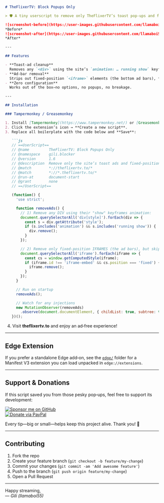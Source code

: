 ```markdown
# TheFlixerTV: Block Popups Only

> 🛡️ A tiny userscript to remove only TheFlixerTV’s toast pop‑ups and fixed‑position ad iframes—leaves your video untouched.

![screenshot-before](https://user-images.githubusercontent.com/llamaboi55/placeholder-before.png)  
*Before*  
![screenshot-after](https://user-images.githubusercontent.com/llamaboi55/placeholder-after.png)  
*After*

---

## Features

- **Toast‑ad cleanup**  
  Removes any `<div>` using the site’s `animation: … running show` keyframes.
- **Ad‑bar removal**  
  Strips out fixed‑position `<iframe>` elements (the bottom ad bars), **but** keeps the main player iframe (`#iframe-embed`) intact.
- **Zero configuration**  
  Works out of the box—no options, no popups, no breakage.

---

## Installation

### Tampermonkey / Greasemonkey

1. Install [Tampermonkey](https://www.tampermonkey.net/) or [Greasemonkey](https://www.greasespot.net/).  
2. Click the extension’s icon → **Create a new script**.  
3. Replace all boilerplate with the code below and **Save**:

   ```js
   // ==UserScript==
   // @name         TheFlixerTV: Block Popups Only
   // @namespace    gili.blocker
   // @version      1.6
   // @description  Remove only the site’s toast ads and fixed‑position ad iframes—leaves your video alone
   // @match        *://theflixertv.to/*
   // @match        *://*.theflixertv.to/*
   // @run-at       document-start
   // @grant        none
   // ==/UserScript==

   (function() {
     'use strict';

     function removeAds() {
       // 1) Remove any DIV using their "show" keyframes animation:
       document.querySelectorAll('div[style]').forEach(div => {
         const s = div.getAttribute('style');
         if (s.includes('animation') && s.includes('running show')) {
           div.remove();
         }
       });

       // 2) Remove only fixed-position IFRAMES (the ad bars), but skip the real player:
       document.querySelectorAll('iframe').forEach(iframe => {
         const cs = window.getComputedStyle(iframe);
         if (iframe.id !== 'iframe-embed' && cs.position === 'fixed') {
           iframe.remove();
         }
       });
     }

     // Run on startup
     removeAds();

     // Watch for any injections
     new MutationObserver(removeAds)
       .observe(document.documentElement, { childList: true, subtree: true });
   })();
   ```

4. Visit **theflixertv.to** and enjoy an ad‑free experience!

---

## Edge Extension

If you prefer a standalone Edge add‑on, see the [`edge/`](./edge/) folder for a Manifest V3 extension you can load unpacked in `edge://extensions`.

---

## Support & Donations

If this script saved you from those pesky pop‑ups, feel free to support its development:

[![Sponsor me on GitHub](https://img.shields.io/badge/Sponsor-GitHub-181717?style=flat&logo=github)](https://github.com/sponsors/llamaboi55)  
[![Donate via PayPal](https://img.shields.io/badge/PayPal-Donate-003087?style=flat&logo=paypal)](https://paypal.me/llamaboi55?country.x=US&locale.x=en_US)

Every tip—big or small—helps keep this project alive. Thank you! 🙏

---

## Contributing

1. Fork the repo  
2. Create your feature branch (`git checkout -b feature/my-change`)  
3. Commit your changes (`git commit -am 'Add awesome feature'`)  
4. Push to the branch (`git push origin feature/my-change`)  
5. Open a Pull Request

---

Happy streaming,  
— _Gili (llamaboi55)_  
```
